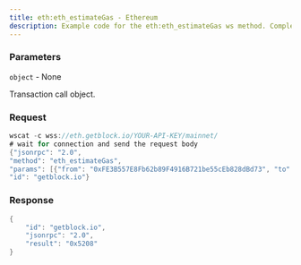 ```yaml
---
title: eth:eth_estimateGas - Ethereum
description: Example code for the eth:eth_estimateGas ws method. Сomplete guide on how to use eth:eth_estimateGas ws in GetBlock.io Web3 documentation.
---
```


### Parameters


`object` - None

Transaction call object.

### Request

``` java
wscat -c wss://eth.getblock.io/YOUR-API-KEY/mainnet/ 
# wait for connection and send the request body 
{"jsonrpc": "2.0",
"method": "eth_estimateGas",
"params": [{"from": "0xFE3B557E8Fb62b89F4916B721be55cEb828dBd73", "to": "0x44Aa93095D6749A706051658B970b941c72c1D53", "value": "0x1"}],
"id": "getblock.io"}
```

###  Response

``` java
{
    "id": "getblock.io",
    "jsonrpc": "2.0",
    "result": "0x5208"
}
```

